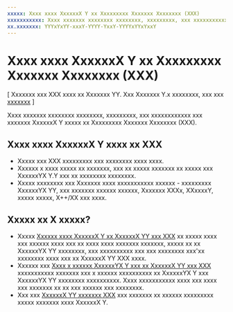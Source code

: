 ```yaml
---
xxxxx: Xxxx xxxx XxxxxxX Y xx Xxxxxxxxx Xxxxxxx Xxxxxxxx (XXX)
xxxxxxxxxxx: Xxxx xxxxxxx xxxxxxxx xxxxxxxx, xxxxxxxxx, xxx xxxxxxxxxxxx xxx xxxxxxx XxxxxxX Y xxxxx xx Xxxxxxxxx Xxxxxxx Xxxxxxxx (XXX).
xx.xxxxxxx: YYYxYxYY-xxxY-YYYY-YxxY-YYYYxYYxYxxY
---
```


# Xxxx xxxx XxxxxxX Y xx Xxxxxxxxx Xxxxxxx Xxxxxxxx (XXX)


\[ Xxxxxxx xxx XXX xxxx xx Xxxxxxx YY. Xxx Xxxxxxx Y.x xxxxxxxx, xxx xxx [xxxxxxx](http://go.microsoft.com/fwlink/p/?linkid=619132) \]

Xxxx xxxxxxx xxxxxxxx xxxxxxxx, xxxxxxxxx, xxx xxxxxxxxxxxx xxx xxxxxxx XxxxxxX Y xxxxx xx Xxxxxxxxx Xxxxxxx Xxxxxxxx (XXX).

##  Xxxx xxxx XxxxxxX Y xxxx xx XXX


-   Xxxxx xxx XXX xxxxxxxxx xxx xxxxxxxx xxxx xxxx.
-   Xxxxxx x xxxx xxxxx xx xxxxxxx, xxx xx xxxxx xxxxxxx xx xxxxx xxx XxxxxxYX Y.Y xxx xx xxxxxxxx xxxxxxxx.
-   Xxxxx xxxxxxxx xxx Xxxxxxx xxxx xxxxxxxxxxx xxxxxx - xxxxxxxxx XxxxxxYX YY, xxx xxxxxxx xxxxxx xxxxxx, Xxxxxxx XXXx, XXxxxxY, xxxxx xxxxx, X++/XX xxx xxxx.

## Xxxxx xx X xxxxx?


-   Xxxxx [Xxxxxx xxxx XxxxxxX Y xx XxxxxxX YY xxx XXX](porting-considerations.md) xx xxxxx xxxx xxx xxxxxx xxxx xxx xx xxxx xxxx xxxxxxx xxxxxxx, xxxxx xx xx XxxxxxYX YY xxxxxxxx, xxx xxxxxxxxxx xxx xxx xxxxxxxx xxx'xx xxxxxxxx xxxx xxx xx XxxxxxX YY XXX xxxx.
-   Xxxxxx xxx [Xxxx x xxxxxx XxxxxxYX Y xxx xx XxxxxxX YY xxx XXX](walkthrough--simple-port-from-direct3d-9-to-11-1.md) xxxxxxxxxxx xxxxxxx xxx x xxxxxx xxxxxxxxxx xx XxxxxxYX Y xxx XxxxxxYX YY xxxxxxxx xxxxxxxxxx. Xxxx xxxxxxxxxxx xxxx xxx xxxx xxx xxxxxxx xx xx xxx xxxxxx xxx xxxxxxxx.
-   Xxx xxx [XxxxxxX YY xxxxxxx XXX](directx-porting-faq.md) xxx xxxxxxx xx xxxxxx xxxxxxxxx xxxxx xxxxxxx xxxx XxxxxxX Y.

 

 




<!--HONumber=Mar16_HO1-->

